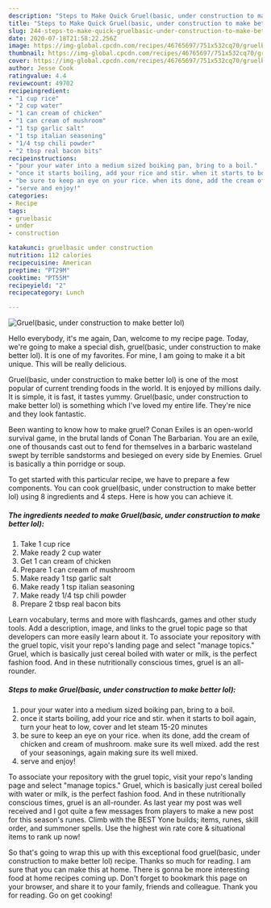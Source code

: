 ```yaml
---
description: "Steps to Make Quick Gruel(basic, under construction to make better lol)"
title: "Steps to Make Quick Gruel(basic, under construction to make better lol)"
slug: 244-steps-to-make-quick-gruelbasic-under-construction-to-make-better-lol
date: 2020-07-18T21:58:22.256Z
image: https://img-global.cpcdn.com/recipes/46765697/751x532cq70/gruelbasic-under-construction-to-make-better-lol-recipe-main-photo.jpg
thumbnail: https://img-global.cpcdn.com/recipes/46765697/751x532cq70/gruelbasic-under-construction-to-make-better-lol-recipe-main-photo.jpg
cover: https://img-global.cpcdn.com/recipes/46765697/751x532cq70/gruelbasic-under-construction-to-make-better-lol-recipe-main-photo.jpg
author: Jesse Cook
ratingvalue: 4.4
reviewcount: 49702
recipeingredient:
- "1 cup rice"
- "2 cup water"
- "1 can cream of chicken"
- "1 can cream of mushroom"
- "1 tsp garlic salt"
- "1 tsp italian seasoning"
- "1/4 tsp chili powder"
- "2 tbsp real bacon bits"
recipeinstructions:
- "pour your water into a medium sized boiking pan, bring to a boil."
- "once it starts boiling, add your rice and stir. when it starts to boil again, turn your heat to low, cover and let steam 15-20 minutes"
- "be sure to keep an eye on your rice. when its done, add the cream of chicken and cream of mushroom. make sure its well mixed. add the rest of your seasonings, again making sure its well mixed."
- "serve and enjoy!"
categories:
- Recipe
tags:
- gruelbasic
- under
- construction

katakunci: gruelbasic under construction 
nutrition: 112 calories
recipecuisine: American
preptime: "PT29M"
cooktime: "PT55M"
recipeyield: "2"
recipecategory: Lunch

---
```



![Gruel(basic, under construction to make better lol)](https://img-global.cpcdn.com/recipes/46765697/751x532cq70/gruelbasic-under-construction-to-make-better-lol-recipe-main-photo.jpg)

Hello everybody, it's me again, Dan, welcome to my recipe page. Today, we're going to make a special dish, gruel(basic, under construction to make better lol). It is one of my favorites. For mine, I am going to make it a bit unique. This will be really delicious.

Gruel(basic, under construction to make better lol) is one of the most popular of current trending foods in the world. It is enjoyed by millions daily. It is simple, it is fast, it tastes yummy. Gruel(basic, under construction to make better lol) is something which I've loved my entire life. They're nice and they look fantastic.

Been wanting to know how to make gruel? Conan Exiles is an open-world survival game, in the brutal lands of Conan The Barbarian. You are an exile, one of thousands cast out to fend for themselves in a barbaric wasteland swept by terrible sandstorms and besieged on every side by Enemies. Gruel is basically a thin porridge or soup.


To get started with this particular recipe, we have to prepare a few components. You can cook gruel(basic, under construction to make better lol) using 8 ingredients and 4 steps. Here is how you can achieve it.

<!--inarticleads1-->

##### The ingredients needed to make Gruel(basic, under construction to make better lol):

1. Take 1 cup rice
1. Make ready 2 cup water
1. Get 1 can cream of chicken
1. Prepare 1 can cream of mushroom
1. Make ready 1 tsp garlic salt
1. Make ready 1 tsp italian seasoning
1. Make ready 1/4 tsp chili powder
1. Prepare 2 tbsp real bacon bits


Learn vocabulary, terms and more with flashcards, games and other study tools. Add a description, image, and links to the gruel topic page so that developers can more easily learn about it. To associate your repository with the gruel topic, visit your repo&#39;s landing page and select &#34;manage topics.&#34; Gruel, which is basically just cereal boiled with water or milk, is the perfect fashion food. And in these nutritionally conscious times, gruel is an all-rounder. 

<!--inarticleads2-->

##### Steps to make Gruel(basic, under construction to make better lol):

1. pour your water into a medium sized boiking pan, bring to a boil.
1. once it starts boiling, add your rice and stir. when it starts to boil again, turn your heat to low, cover and let steam 15-20 minutes
1. be sure to keep an eye on your rice. when its done, add the cream of chicken and cream of mushroom. make sure its well mixed. add the rest of your seasonings, again making sure its well mixed.
1. serve and enjoy!


To associate your repository with the gruel topic, visit your repo&#39;s landing page and select &#34;manage topics.&#34; Gruel, which is basically just cereal boiled with water or milk, is the perfect fashion food. And in these nutritionally conscious times, gruel is an all-rounder. As last year my post was well received and I got quite a few messages from players to make a new post for this season&#39;s runes. Climb with the BEST Yone builds; items, runes, skill order, and summoner spells. Use the highest win rate core &amp; situational items to rank up now! 

So that's going to wrap this up with this exceptional food gruel(basic, under construction to make better lol) recipe. Thanks so much for reading. I am sure that you can make this at home. There is gonna be more interesting food at home recipes coming up. Don't forget to bookmark this page on your browser, and share it to your family, friends and colleague. Thank you for reading. Go on get cooking!
